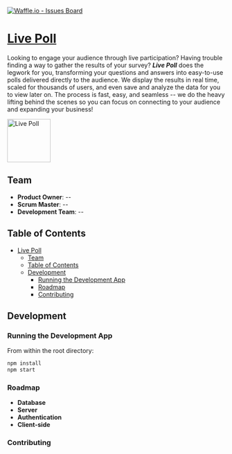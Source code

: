 [![Waffle.io - Issues Board](https://badge.waffle.io/Team-Ravenclaw/LivePoll.svg?columns=In%20Progress,Done)](http://waffle.io/Team-Ravenclaw/LivePoll)

# [Live Poll](LinkHere)

Looking to engage your audience through live participation? Having trouble finding a way to gather the results of your survey? _**Live Poll**_ does the legwork for you, transforming your questions and answers into easy-to-use polls delivered directly to the audience. We display the results in real time, scaled for thousands of users, and even save and analyze the data for you to view later on. The process is fast, easy, and seamless -- we do the heavy lifting behind the scenes so you can focus on connecting to your audience and expanding your business!

<img src="https://slack-files2.s3-us-west-2.amazonaws.com/avatars/2016-01-03/17670668547_3b5cda05986fc6c0d978_512.png" alt="Live Poll" width="100px" height="100px">

## Team

- __Product Owner__: --
- __Scrum Master__: --
- __Development Team__: --

## Table of Contents

- [Live Poll](#live-polllinkhere)
  - [Team](#team)
  - [Table of Contents](#table-of-contents)
  - [Development](#development)
    - [Running the Development App](#running-the-development-app)
    - [Roadmap](#roadmap)
    - [Contributing](#contributing)

## Development

### Running the Development App

From within the root directory:

```sh
npm install
npm start
```


### Roadmap

- **Database**
- **Server**
- **Authentication**
- **Client-side**

### Contributing
